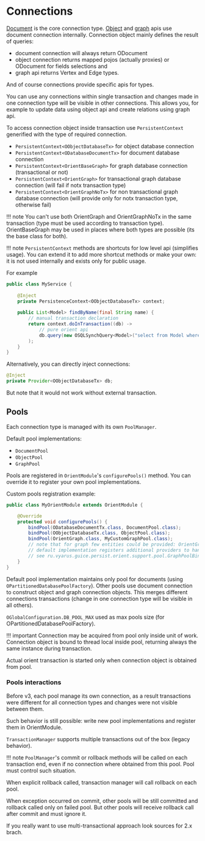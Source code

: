 # Connections

[Document](http://orientdb.com/docs/2.2.x/Document-Database.html) is the core connection type. 
[Object](http://orientdb.com/docs/2.2.x/Object-Database.html) and [graph](http://orientdb.com/docs/2.2.x/Graph-Database-Tinkerpop.html) 
apis use document connection internally.
Connection object mainly defines the result of queries: 

* document connection will always return ODocument
* object connection returns mapped pojos (actually proxies) or ODocument for fields selections and
* graph api returns Vertex and Edge types.

And of course connections provide specific apis for types.

You can use any connections within single transaction and changes made in one connection type will be visible
in other connections. This allows you, for example to update data using object api and create relations using graph api.

To access connection object inside transaction use `PersistentContext` generified with the type of required connection.

* `PersistentContext<OObjectDatabaseTx>` for object database connection
* `PersistentContext<ODatabaseDocumentTx>` for document database connection
* `PersistentContext<OrientBaseGraph>` for graph database connection (transactional or not)
* `PersistentContext<OrientGraph>` for transactional graph database connection (will fail if notx transaction type)
* `PersistentContext<OrientGraphNoTx>` for non transactional graph database connection (will provide only for notx transaction type, otherwise fail)

!!! note 
    You can't use both OrientGraph and OrientGraphNoTx in the same transaction (type must be used according to transaction type).
    OrientBaseGraph may be used in places where both types are possible (its the base class for both).

!!! note 
    `PersistentContext` methods are shortcuts for low level api (simplifies usage). You can extend it to add more shortcut methods
    or make your own: it is not used internally and exists only for public usage.

For example

```java
public class MyService {
    
    @Inject    
    private PersistenceContext<OObjectDatabaseTx> context;
    
    public List<Model> findByName(final String name) {
        // manual transaction declaration
        return context.doInTransaction((db) -> 
            // pure orient api
            db.query(new OSQLSynchQuery<Model>("select from Model where name=?"), name)
        );
    }
}
```    

Alternatively, you can directly inject connections:

```java
@Inject
private Provider<OObjectDatabaseTx> db;
```

But note that it would not work without external transaction.

## Pools

Each connection type is managed with its own `PoolManager`.

Default pool implementations:

* `DocumentPool`
* `ObjectPool`
* `GraphPool`

Pools are registered in `OrientModule`'s `configurePools()` method. You can override it to register your own pool implementations.

Custom pools registration example:

```java
public class MyOrientModule extends OrientModule {

    @Override
    protected void configurePools() {
        bindPool(ODatabaseDocumentTx.class, DocumentPool.class);
        bindPool(OObjectDatabaseTx.class, ObjectPool.class);
        bindPool(OrientGraph.class, MyCustomGraphPool.class);
        // note that for graph few entities could be provided: OrientGraph, OrientGraphNoTx, OrientBaseGraph.
        // default implementation registers additional providers to handle all cases
        // see ru.vyarus.guice.persist.orient.support.pool.GraphPoolBinder
    }
}
```

Default pool implementation maintains only pool for documents (using `OPartitionedDatabasePoolFactory`).
Other pools use document connection to construct object and graph connection objects.
This merges different connections transactions (change in one connection type will be visible in all others).

`OGlobalConfiguration.DB_POOL_MAX` used as max pools size (for OPartitionedDatabasePoolFactory).

!!! important
    Connection may be acquired from pool only inside unit of work. Connection object is bound to thread local inside pool, returning always the same instance during transaction.

Actual orient transaction is started only when connection object is obtained from pool.

### Pools interactions

Before v3, each pool manage its own connection, as a result transactions were different for all connection types and changes were not visible between them. 

Such behavior is still possible: write new pool implementations and register them in OrientModule.

`TransactionManager` supports multiple transactions out of the box (legacy behavior). 

!!! note 
    `PoolManager`'s commit or rollback methods will be called on each transaction end, even if no connection where obtained from this pool. Pool must control such situation.

When explicit rollback called, transaction manager will call rollback on each pool.

When exception occurred on commit, other pools will be still committed and rollback called only on failed pool.
But other pools will receive rollback call after commit and must ignore it.

If you really want to use multi-transactional approach look sources for 2.x brach.
